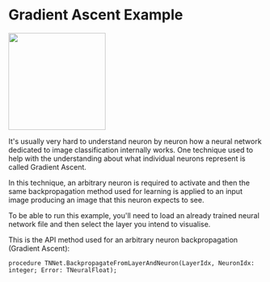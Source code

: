 # Gradient Ascent Example
<img src="../docs/gradientascent.jpg" height="192">

It's usually very hard to understand neuron by neuron how a neural network dedicated to image classification internally works. 
One technique used to help with the understanding about what individual neurons represent is called Gradient Ascent.

In this technique, an arbitrary neuron is required to activate and then the same backpropagation method used for learning is
applied to an input image producing an image that this neuron expects to see.

To be able to run this example, you'll need to load an already trained neural network file and then select the layer you intend to visualise.

This is the API method used for an arbitrary neuron backpropagation (Gradient Ascent):
```
procedure TNNet.BackpropagateFromLayerAndNeuron(LayerIdx, NeuronIdx: integer; Error: TNeuralFloat);
```

